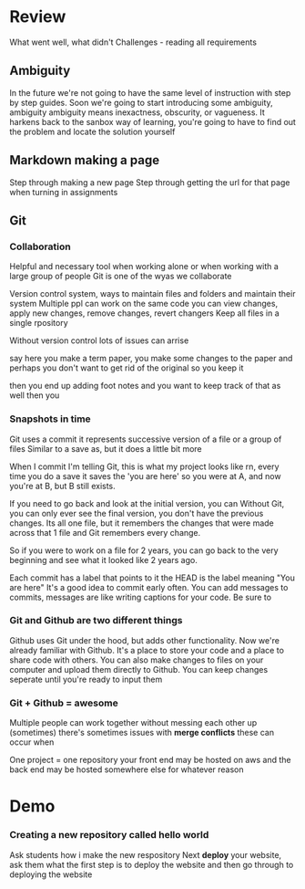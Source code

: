 # Review

What went well, what didn't
Challenges - reading all requirements

## Ambiguity

In the future we're not going to have the same level of instruction with
step by step guides.
Soon we're going to start introducing some ambiguity, ambiguity
ambiguity means inexactness, obscurity, or vagueness. It harkens back to the
sanbox way of learning, you're going to have to find out the problem
and locate the solution yourself

## Markdown making a page

Step through making a new page
Step through getting the url for that page when turning in assignments

## Git

### Collaboration
Helpful and necessary tool when working alone or when working with a large group of people
Git is one of the wyas we collaborate

Version control system, ways to maintain files and folders and maintain their system
Multiple ppl can work on the same code
you can view changes, apply new changes, remove changes, revert changers
Keep all files in a single rpository

Without version control lots of issues can arrise

say here you make a term paper, you make some changes to the paper and
perhaps you don't want to get rid of the original so you keep it

then you end up adding foot notes and you want to keep track of that as well
then you 

### Snapshots in time
Git uses a commit it represents successive version of a file or a group of files
Similar to a save as, but it does a little bit more

When I commit I'm telling Git, this is what my project looks like rn, every time you do a save
it saves the 'you are here' so you were at A, and now you're at B, but B still exists.

If you need to go back and look at the initial version, you can
Without Git, you can only ever see the final version, you don't have the previous changes.
Its all one file, but it remembers the changes that were made across that 1 file
and Git remembers every change.

So if you were to work on a file for 2 years, you can go back to the very beginning and see what it
looked like 2 years ago.

Each commit has a label that points to it the HEAD is the label meaning "You are here"
It's a good idea to commit early often. You can add messages to commits, messages are like writing
captions for your code. Be sure to 

### Git and Github are two different things
Github uses Git under the hood, but adds other functionality. Now we're already familiar with
Github. It's a place to store your code and a place to share code with others. You can also make changes to
files on your computer and upload them directly to Github.
You can keep changes seperate until you're ready to input them

### Git + Github = awesome

Multiple people can work together without messing each other up (sometimes)
there's sometimes issues with **merge conflicts** these can occur when

One project = one repository
your front end may be hosted on aws and the back end may be hosted somewhere else for whatever reason

# Demo

### Creating a new repository called hello world

Ask students how i make the new respository
Next **deploy** your website, ask them what the first step is to deploy
the website and then go through to deploying the website
